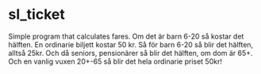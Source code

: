 # sl_ticket

Simple program that calculates fares.
Om det är barn 6-20 så kostar det hälften. En ordinarie biljett kostar 50 kr. Så för barn 6-20 så blir det hälften, alltså 25kr. Och då seniors, pensionärer så blir det hälften, om dom är 65+. Och en vanlig vuxen 20+-65 så blir det hela ordinarie priset 50kr!

